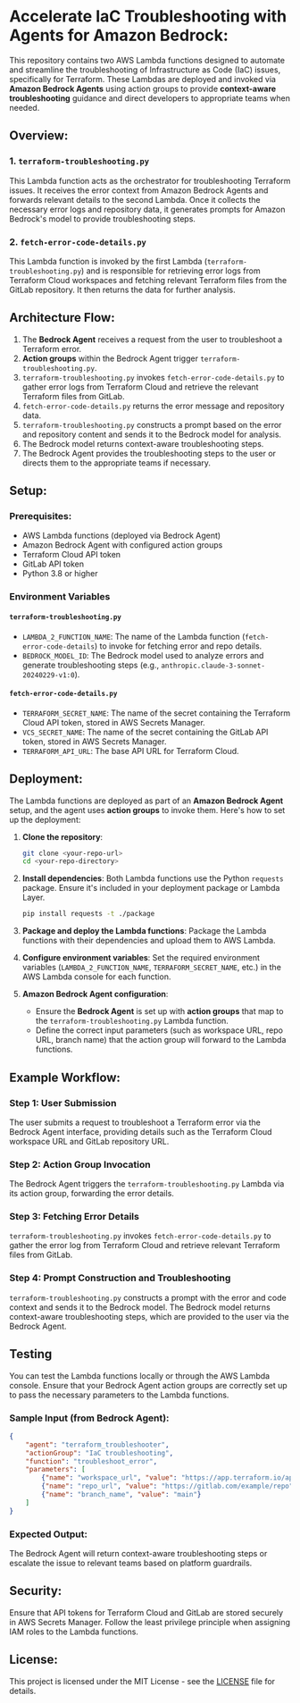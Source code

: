 # Accelerate IaC Troubleshooting with Agents for Amazon Bedrock:

This repository contains two AWS Lambda functions designed to automate and streamline the troubleshooting of Infrastructure as Code (IaC) issues, specifically for Terraform. These Lambdas are deployed and invoked via **Amazon Bedrock Agents** using action groups to provide **context-aware troubleshooting** guidance and direct developers to appropriate teams when needed.

## Overview:

### 1. **`terraform-troubleshooting.py`**
This Lambda function acts as the orchestrator for troubleshooting Terraform issues. It receives the error context from Amazon Bedrock Agents and forwards relevant details to the second Lambda. Once it collects the necessary error logs and repository data, it generates prompts for Amazon Bedrock's model to provide troubleshooting steps.

### 2. **`fetch-error-code-details.py`**
This Lambda function is invoked by the first Lambda (`terraform-troubleshooting.py`) and is responsible for retrieving error logs from Terraform Cloud workspaces and fetching relevant Terraform files from the GitLab repository. It then returns the data for further analysis.

## Architecture Flow:

1. The **Bedrock Agent** receives a request from the user to troubleshoot a Terraform error.
2. **Action groups** within the Bedrock Agent trigger `terraform-troubleshooting.py`.
3. `terraform-troubleshooting.py` invokes `fetch-error-code-details.py` to gather error logs from Terraform Cloud and retrieve the relevant Terraform files from GitLab.
4. `fetch-error-code-details.py` returns the error message and repository data.
5. `terraform-troubleshooting.py` constructs a prompt based on the error and repository content and sends it to the Bedrock model for analysis.
6. The Bedrock model returns context-aware troubleshooting steps.
7. The Bedrock Agent provides the troubleshooting steps to the user or directs them to the appropriate teams if necessary.

## Setup:

### Prerequisites:

- AWS Lambda functions (deployed via Bedrock Agent)
- Amazon Bedrock Agent with configured action groups
- Terraform Cloud API token
- GitLab API token
- Python 3.8 or higher

### Environment Variables

#### **`terraform-troubleshooting.py`**
- `LAMBDA_2_FUNCTION_NAME`: The name of the Lambda function (`fetch-error-code-details`) to invoke for fetching error and repo details.
- `BEDROCK_MODEL_ID`: The Bedrock model used to analyze errors and generate troubleshooting steps (e.g., `anthropic.claude-3-sonnet-20240229-v1:0`).

#### **`fetch-error-code-details.py`**
- `TERRAFORM_SECRET_NAME`: The name of the secret containing the Terraform Cloud API token, stored in AWS Secrets Manager.
- `VCS_SECRET_NAME`: The name of the secret containing the GitLab API token, stored in AWS Secrets Manager.
- `TERRAFORM_API_URL`: The base API URL for Terraform Cloud.

## Deployment:

The Lambda functions are deployed as part of an **Amazon Bedrock Agent** setup, and the agent uses **action groups** to invoke them. Here's how to set up the deployment:

1. **Clone the repository**:
    ```bash
    git clone <your-repo-url>
    cd <your-repo-directory>
    ```

2. **Install dependencies**:
    Both Lambda functions use the Python `requests` package. Ensure it's included in your deployment package or Lambda Layer.
    ```bash
    pip install requests -t ./package
    ```

3. **Package and deploy the Lambda functions**:
    Package the Lambda functions with their dependencies and upload them to AWS Lambda.

4. **Configure environment variables**:
    Set the required environment variables (`LAMBDA_2_FUNCTION_NAME`, `TERRAFORM_SECRET_NAME`, etc.) in the AWS Lambda console for each function.

5. **Amazon Bedrock Agent configuration**:
    - Ensure the **Bedrock Agent** is set up with **action groups** that map to the `terraform-troubleshooting.py` Lambda function.
    - Define the correct input parameters (such as workspace URL, repo URL, branch name) that the action group will forward to the Lambda functions.

## Example Workflow:

### Step 1: User Submission
The user submits a request to troubleshoot a Terraform error via the Bedrock Agent interface, providing details such as the Terraform Cloud workspace URL and GitLab repository URL.

### Step 2: Action Group Invocation
The Bedrock Agent triggers the `terraform-troubleshooting.py` Lambda via its action group, forwarding the error details.

### Step 3: Fetching Error Details
`terraform-troubleshooting.py` invokes `fetch-error-code-details.py` to gather the error log from Terraform Cloud and retrieve relevant Terraform files from GitLab.

### Step 4: Prompt Construction and Troubleshooting
`terraform-troubleshooting.py` constructs a prompt with the error and code context and sends it to the Bedrock model. The Bedrock model returns context-aware troubleshooting steps, which are provided to the user via the Bedrock Agent.

## Testing

You can test the Lambda functions locally or through the AWS Lambda console. Ensure that your Bedrock Agent action groups are correctly set up to pass the necessary parameters to the Lambda functions.

### Sample Input (from Bedrock Agent):
```json
{
    "agent": "terraform_troubleshooter",
    "actionGroup": "IaC troubleshooting",
    "function": "troubleshoot_error",
    "parameters": [
        {"name": "workspace_url", "value": "https://app.terraform.io/app/org/workspaces/workspace_name"},
        {"name": "repo_url", "value": "https://gitlab.com/example/repo"},
        {"name": "branch_name", "value": "main"}
    ]
}
```

### Expected Output:
The Bedrock Agent will return context-aware troubleshooting steps or escalate the issue to relevant teams based on platform guardrails.

## Security:

Ensure that API tokens for Terraform Cloud and GitLab are stored securely in AWS Secrets Manager. Follow the least privilege principle when assigning IAM roles to the Lambda functions.

## License:

This project is licensed under the MIT License - see the [LICENSE](LICENSE) file for details.

